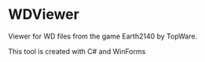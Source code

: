 # WDViewer
Viewer for WD files from the game Earth2140 by TopWare.

This tool is created with C# and WinForms
